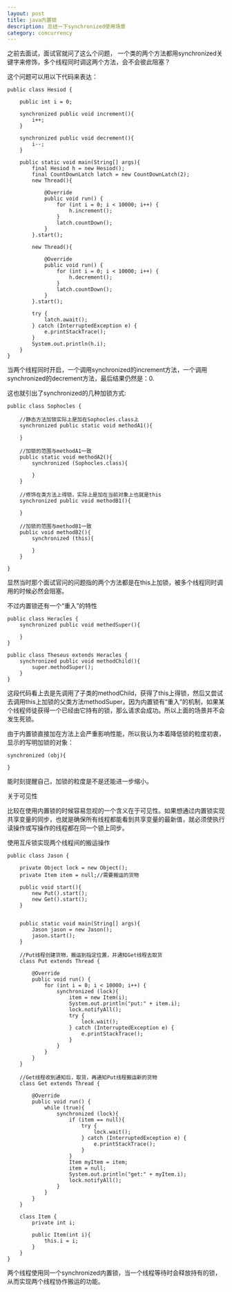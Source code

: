 ```yaml
---
layout: post
title: java内置锁
description: 总结一下synchronized使用场景
category: concurrency
---
```

之前去面试，面试官就问了这么个问题， 一个类的两个方法都用synchronized关键字来修饰，多个线程同时调这两个方法，会不会彼此阻塞？

这个问题可以用以下代码来表达：

	public class Hesiod {

	    public int i = 0;

    	synchronized public void increment(){
        	i++;
   		}

	    synchronized public void decrement(){
    	    i--;
	    }

	    public static void main(String[] args){
    	    final Hesiod h = new Hesiod();
        	final CountDownLatch latch = new CountDownLatch(2);
	        new Thread(){

    	        @Override
	            public void run() {
	                for (int i = 0; i < 10000; i++) {
	       	            h.increment();
	                }
	                latch.countDown();
	            }
	        }.start();

	        new Thread(){

	            @Override
	            public void run() {
	                for (int i = 0; i < 10000; i++) {
	                    h.decrement();
	                }
	                latch.countDown();
	            }
	        }.start();

	        try {
	            latch.await();
	        } catch (InterruptedException e) {
	            e.printStackTrace();
	        }
	        System.out.println(h.i);
	    }
	}

当两个线程同时开启，一个调用synchronized的increment方法，一个调用synchronized的decrement方法，最后结果仍然是：0.

这也就引出了synchronized的几种加锁方式:

	public class Sophocles {
    
    	//静态方法加锁实际上是加在Sophocles.class上
	    synchronized public static void methodA1(){
    	    
	    }	

		//加锁的范围与methodA1一致
    	public static void methodA2(){
	        synchronized (Sophocles.class){
            
    	    }
	    }
    
    	//修饰在类方法上得锁，实际上是加在当前对象上也就是this
	    synchronized public void methodB1(){
	        
	    }
    
    	//加锁的范围与methodB1一致
	    public void methodB2(){
	        synchronized (this){
            
	        }
	    }
    
	}
	
显然当时那个面试官问的问题指的两个方法都是在this上加锁，被多个线程同时调用的时候必然会阻塞。

不过内置锁还有一个“重入”的特性

	public class Heracles {
		synchronized public void methedSuper(){
		
		}
	}
	
	public class Theseus extends Heracles {
		synchronized public void methodChild(){
			super.methodSuper();
		}
	}
	
这段代码看上去是先调用了子类的methodChild，获得了this上得锁，然后又尝试去调用this上加锁的父类方法methodSuper。因为内置锁有“重入”的机制，如果某个线程师徒获得一个已经由它持有的锁，那么请求会成功。所以上面的场景并不会发生死锁。

由于内置锁直接加在方法上会严重影响性能，所以我认为本着降低锁的粒度初衷，显示的写明加锁的对象：

	synchronized (obj){
	
	}
	
能时刻提醒自己，加锁的粒度是不是还能进一步缩小。

关于可见性

比较在使用内置锁的时候容易忽视的一个含义在于可见性。如果想通过内置锁实现共享变量的同步，也就是确保所有线程都能看到共享变量的最新值，就必须使执行读操作或写操作的线程都在同一个锁上同步。

使用互斥锁实现两个线程间的搬运操作

	
	public class Jason {

    	private Object lock = new Object();
   		private Item item = null;//需要搬运的货物

	    public void start(){
    	    new Put().start();
        	new Get().start();
	    }


	    public static void main(String[] args){
    	    Jason jason = new Jason();
	        jason.start();
	    }

        //Put线程创建货物，搬运到指定位置，并通知Get线程去取货
	    class Put extends Thread {

    	    @Override
	        public void run() {
    	        for (int i = 0; i < 10000; i++) {
        	        synchronized (lock){
            	        item = new Item(i);
                	    System.out.println("put:" + item.i);
	                    lock.notifyAll();
    	                try {
        	                lock.wait();
            	        } catch (InterruptedException e) {
                	        e.printStackTrace();
	                 	}
	                }
    	        }
	        }
	    }
	    
	    //Get线程收到通知后，取货，再通知Put线程搬运新的货物
	    class Get extends Thread {

    	    @Override
	        public void run() {
	            while (true){
    	            synchronized (lock){
	                    if (item == null){
	                        try {
	                            lock.wait();
	                        } catch (InterruptedException e) {
	                            e.printStackTrace();
	                        }
	                    }
    	                Item myItem = item;
	                    item = null;
	                    System.out.println("get:" + myItem.i);
	                    lock.notifyAll();
	                }
	            }
	        }
	    }

    	class Item {
	        private int i;
	
    	    public Item(int i){
	            this.i = i;
	        }
	    }
	}

两个线程使用同一个synchronized内置锁，当一个线程等待时会释放持有的锁，从而实现两个线程协作搬运的功能。








